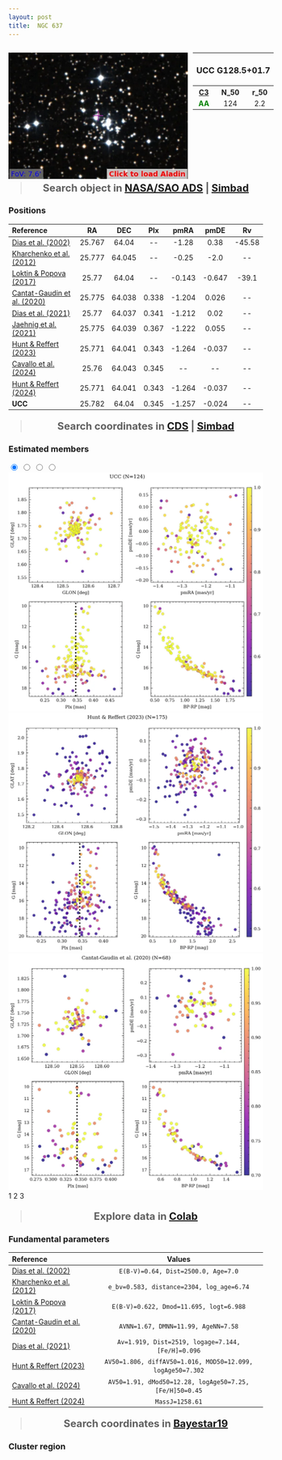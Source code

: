 ```yaml
---
layout: post
title:  NGC 637
---
```

<div style="display: flex; justify-content: space-between; width:720px;height:250px">
<div style="text-align: center;">

<!-- Static image + data attributes for FOV and target -->
<img id="aladin_img"
     data-umami-event="aladin_load"
     src="https://raw.githubusercontent.com/ucc23/Q2P/main/plots/aladin/ngc637.webp"
     alt="Click to load Aladin Lite" 
     style="width:355px;height:250px; cursor: pointer;"
     data-fov="0.073" 
     data-target="25.782 64.04"/>
<!-- Div to contain Aladin Lite viewer -->
<div id="aladin-lite-div" style="width:355px;height:250px;display:none;"></div>
<!-- Aladin Lite script (will be loaded after the image is clicked) -->
<script src="{{ site.baseurl }}/scripts/aladin_load.js"></script>

</div>
<!-- Left block -->

<table style="width:355px;height:250px;">
  <!-- Row 1 (title) -->
  <tr>
    <td colspan="5"><h3>UCC G128.5+01.7</h3></td>
  </tr>
  <!-- Row 2 -->
  <tr>
    <th style="text-align: center;"><a href="https://ucc.ar/faq#what-is-the-c3-parameter" title="Combined class">C3</a></th>
    <th style="text-align: center;"><div title="Stars with membership probability >50%">N_50</div></th>
    <th style="text-align: center;"><div title="Radius that contains half the members [arcmin]">r_50</div></th>
  </tr>
  <!-- Row 3 -->
  <tr>
    <td style="text-align: center;"><span style="color: green; font-weight: bold;">A</span><span style="color: green; font-weight: bold;">A</span></td>
    <td style="text-align: center;">124</td>
    <td style="text-align: center;">2.2</td>
  </tr>
</table>
</div>

> <p style="text-align:center; font-weight: bold; font-size:20px">Search object in <a data-umami-event="nasa_search" href="https://ui.adsabs.harvard.edu/search/q=%20collection%3Aastronomy%20body%3A%22NGC%20637%22&sort=date%20desc%2C%20bibcode%20desc&p_=0" target="_blank">NASA/SAO ADS</a> | <a data-umami-event="simbad_search" href="https://simbad.cds.unistra.fr/simbad/sim-id-refs?Ident=ngc637" target="_blank">Simbad</a></p>


### Positions

| Reference    | RA    | DEC   | Plx  | pmRA  | pmDE   |  Rv  |
| :---         | :---: | :---: | :---: | :---: | :---: | :---: |
|[Dias et al. (2002)](https://ui.adsabs.harvard.edu/abs/2002A%26A...389..871D) | 25.767 | 64.04 | -- | -1.28 | 0.38 | -45.58 |
|[Kharchenko et al. (2012)](https://ui.adsabs.harvard.edu/abs/2012A%26A...543A.156K) | 25.777 | 64.045 | -- | -0.25 | -2.0 | -- |
|[Loktin & Popova (2017)](https://ui.adsabs.harvard.edu/abs/2017AstBu..72..257L) | 25.77 | 64.04 | -- | -0.143 | -0.647 | -39.1 |
|[Cantat-Gaudin et al. (2020)](https://ui.adsabs.harvard.edu/abs/2020A%26A...640A...1C) | 25.775 | 64.038 | 0.338 | -1.204 | 0.026 | -- |
|[Dias et al. (2021)](https://ui.adsabs.harvard.edu/abs/2021MNRAS.504..356D) | 25.77 | 64.037 | 0.341 | -1.212 | 0.02 | -- |
|[Jaehnig et al. (2021)](https://ui.adsabs.harvard.edu/abs/2021ApJ...923..129J) | 25.775 | 64.039 | 0.367 | -1.222 | 0.055 | -- |
|[Hunt & Reffert (2023)](https://ui.adsabs.harvard.edu/abs/2023A%26A...673A.114H) | 25.771 | 64.041 | 0.343 | -1.264 | -0.037 | -- |
|[Cavallo et al. (2024)](https://ui.adsabs.harvard.edu/abs/2024AJ....167...12C) | 25.76 | 64.043 | 0.345 | -- | -- | -- |
|[Hunt & Reffert (2024)](https://ui.adsabs.harvard.edu/abs/2024A%26A...686A..42H) | 25.771 | 64.041 | 0.343 | -1.264 | -0.037 | -- |
| **UCC** |25.782 | 64.04 | 0.345 | -1.257 | -0.024 | -- |

> <p style="text-align:center; font-weight: bold; font-size:20px">Search coordinates in <a data-umami-event="cds_coord_search" href="https://cdsportal.u-strasbg.fr/?target=25.782,+64.04" target="_blank">CDS</a> | <a data-umami-event="simbad_coord_search" href="https://simbad.cds.unistra.fr/mobile/object_list.html?coord=25.782%2064.04&output=json&radius=5&userEntry=ngc637" target="_blank">Simbad</a></p>

### Estimated members

<div class="carousel">
<input type="radio" name="radio-btn" id="slide1" checked>
<input type="radio" name="radio-btn" id="slide1">
<input type="radio" name="radio-btn" id="slide2">
<input type="radio" name="radio-btn" id="slide3">
<div class="slides">
<div class="slide">
<a href="https://raw.githubusercontent.com/ucc23/Q2P/main/plots/UCC/ngc637.webp" target="_blank">
<img src="https://raw.githubusercontent.com/ucc23/Q2P/main/plots/UCC/ngc637.webp" alt="NGC 637 UCC">
</a>
</div>
<div class="slide">
<a href="https://raw.githubusercontent.com/ucc23/Q2P/main/plots/HUNT23/ngc637.webp" target="_blank">
<img src="https://raw.githubusercontent.com/ucc23/Q2P/main/plots/HUNT23/ngc637.webp" alt="NGC 637 HUNT23">
</a>
</div>
<div class="slide">
<a href="https://raw.githubusercontent.com/ucc23/Q2P/main/plots/CANTAT20/ngc637.webp" target="_blank">
<img src="https://raw.githubusercontent.com/ucc23/Q2P/main/plots/CANTAT20/ngc637.webp" alt="NGC 637 CANTAT20">
</a>
</div>
</div>
<div class="indicators">
<label for="slide1">1</label>
<label for="slide2">2</label>
<label for="slide3">3</label>
</div>
</div>


> <p style="text-align:center; font-weight: bold; font-size:20px">Explore data in <a data-umami-event="colab" href="https://colab.research.google.com/github/ucc23/ucc/blob/main/assets/notebook.ipynb" target="_blank">Colab</a></p>


### Fundamental parameters

| Reference |  Values |
| :---      |  :---:  |
| [Dias et al. (2002)](https://ui.adsabs.harvard.edu/abs/2002A%26A...389..871D) | `E(B-V)=0.64, Dist=2500.0, Age=7.0` |
| [Kharchenko et al. (2012)](https://ui.adsabs.harvard.edu/abs/2012A%26A...543A.156K) | `e_bv=0.583, distance=2304, log_age=6.74` |
| [Loktin & Popova (2017)](https://ui.adsabs.harvard.edu/abs/2017AstBu..72..257L) | `E(B-V)=0.622, Dmod=11.695, logt=6.988` |
| [Cantat-Gaudin et al. (2020)](https://ui.adsabs.harvard.edu/abs/2020A%26A...640A...1C) | `AVNN=1.67, DMNN=11.99, AgeNN=7.58` |
| [Dias et al. (2021)](https://ui.adsabs.harvard.edu/abs/2021MNRAS.504..356D) | `Av=1.919, Dist=2519, logage=7.144, [Fe/H]=0.096` |
| [Hunt & Reffert (2023)](https://ui.adsabs.harvard.edu/abs/2023A%26A...673A.114H) | `AV50=1.806, diffAV50=1.016, MOD50=12.099, logAge50=7.302` |
| [Cavallo et al. (2024)](https://ui.adsabs.harvard.edu/abs/2024AJ....167...12C) | `AV50=1.91, dMod50=12.28, logAge50=7.25, [Fe/H]50=0.45` |
| [Hunt & Reffert (2024)](https://ui.adsabs.harvard.edu/abs/2024A%26A...686A..42H) | `MassJ=1258.61` |

> <p style="text-align:center; font-weight: bold; font-size:20px">Search coordinates in <a data-umami-event="bayestar" href="http://argonaut.skymaps.info/query?lon=128.552%20&lat=1.735&coordsys=gal&mapname=bayestar2019" target="_blank">Bayestar19</a></p>


### Cluster region

<html lang="en">
  <body>
    <center>
    <div id="plot-params"
         data-oc-name="ngc637"
         data-ra-center="25.77"
         data-dec-center="64.04"
         data-rad-deg="2.2"
         data-plx="0.345">
    </div>
    <div id="plot-container">
        <div id="plot"></div>
    </div>
    <script defer type="module" src="{{ site.baseurl }}/scripts/radec_scatter.js"></script>
    </center>
  </body>
</html>
<br>
